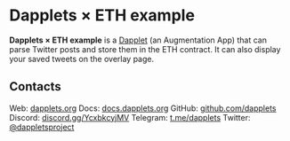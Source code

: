 # Dapplets × ETH example

**Dapplets × ETH example** is a [Dapplet](https://dapplets.org) (an Augmentation App) that can parse Twitter posts and store them in the ETH contract. It can also display your saved tweets on the overlay page.


## Contacts

Web: [dapplets.org](https://dapplets.org)
Docs: [docs.dapplets.org](https://docs.dapplets.org)
GitHub: [github.com/dapplets](https://github.com/dapplets)
Discord: [discord.gg/YcxbkcyjMV](https://discord.gg/YcxbkcyjMV)
Telegram: [t.me/dapplets](https://t.co/4HBqF5JEbh?amp=1)
Twitter: [@dappletsproject](https://twitter.com/dappletsproject)
